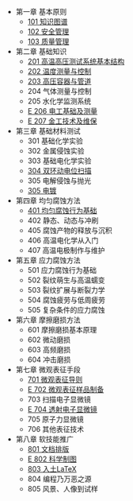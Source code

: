 <!-- docs/_sidebar.md -->
* 第一章 基本原则
  * [101 知识图谱](ch1/101知识图谱.md)
  * [102 安全管理](ch1/102安全管理.md)
  * [103 质量管理](ch1/103质量管理.md)
* 第二章 基础知识
  * [201 高温高压测试系统基本结构](ch2/201高温高压测试系统基本结构.md)
  * [202 温度测量与控制](ch2/202温度测量与控制.md)
  * [203 高压容器与管道](ch2/203高压容器与管道.md)
  * 204 气体测量与控制
  * 205 水化学监测系统
  * [E 206 电工基础及测量](ch2/206电工基础及测量.md)
  * [E 207 金工技术及维保](ch2/207金工技术及维保.md)
* 第三章 基础材料测试
  * 301 基础化学实验
  * 302 金属侵蚀实验
  * 303 基础电化学实验
  * [304 双环动电位扫描](ch3/304双环动电位扫描.md)
  * 305 电解侵蚀与抛光
  * [305 电镀](ch3/305电镀.md)
* 第四章 均匀腐蚀方法
  * [401 均匀腐蚀行为基础](ch4/401均匀腐蚀行为基础.md)
  * 402 静态、动态与冲刷
  * 405 腐蚀产物的释放与沉积
  * 406 高温电化学从入门
  * 407 高温电极制作与维护
* 第五章 应力腐蚀方法
  * 501 应力腐蚀行为基础
  * 502 裂纹萌生与高温蠕变
  * 503 裂纹扩展与断裂力学
  * 504 腐蚀疲劳与低周疲劳
  * 505 复杂条件的应力腐蚀
* 第六章 摩擦磨损方法
  * 601 摩擦磨损基本原理
  * 602 微动磨损
  * 603 高频磨损
  * 604 冲击磨损
* 第七章 微观表征手段
  * [701 微观表征导则](ch7/701微观表征导则.md)
  * [E 702 微观表征样品制备](ch7/702微观表征样品制备.md)
  * 703 扫描电子显微镜
  * [E 704 透射电子显微镜](ch7/704透射电子显微镜.md)
  * 705 原子力显微镜
  * 706 其他表征技术
* 第八章 软技能推广
  * [801 文档排版](ch8/801文档排版.md)
  * [E 802 科学制图](ch8/802科学制图.md)
  * [803 入土LaTeX](ch8/803入土LaTeX.md)
  * 804 编程乃万恶之源
  * 805 风景、人像到试样